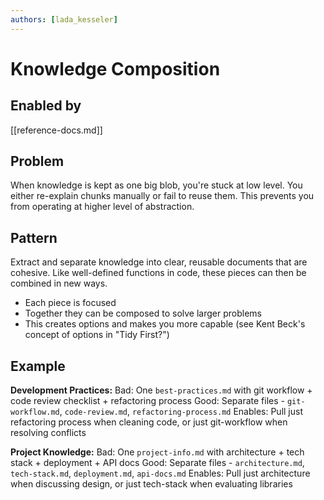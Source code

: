 ```yaml
---
authors: [lada_kesseler]
---
```


# Knowledge Composition

## Enabled by
[[reference-docs.md]]

## Problem
When knowledge is kept as one big blob, you're stuck at low level.
You either re-explain chunks manually or fail to reuse them.
This prevents you from operating at higher level of abstraction.

## Pattern
Extract and separate knowledge into clear, reusable documents that are cohesive.
Like well-defined functions in code, these pieces can then be combined in new ways.
- Each piece is focused
- Together they can be composed to solve larger problems
- This creates options and makes you more capable (see Kent Beck's concept of options in "Tidy First?")

## Example

**Development Practices:**
Bad: One `best-practices.md` with git workflow + code review checklist + refactoring process
Good: Separate files - `git-workflow.md`, `code-review.md`, `refactoring-process.md`
Enables: Pull just refactoring process when cleaning code, or just git-workflow when resolving conflicts

**Project Knowledge:**
Bad: One `project-info.md` with architecture + tech stack + deployment + API docs
Good: Separate files - `architecture.md`, `tech-stack.md`, `deployment.md`, `api-docs.md`
Enables: Pull just architecture when discussing design, or just tech-stack when evaluating libraries